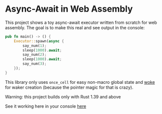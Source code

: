 # Async-Await in Web Assembly

This project shows a toy async-await executor written from scratch for web assembly. The goal is to make this real and see output in the console:

```rust
pub fn main() -> () {
    Executor::spawn(async {
        say_num(1);
        sleep(1000).await;
        say_num(2);
        sleep(1000).await;
        say_num(3);
    });
}
```

This library only uses `once_cell` for easy non-macro global state and [woke](https://github.com/richardanaya/woke/) for waker creation (because the pointer magic for that is crazy).

Warning: this project builds only with Rust 1.39 and above

See it working here in your console [here](https://richardanaya.github.io/asynctimer/)

